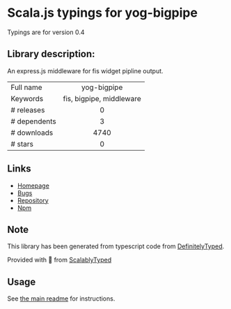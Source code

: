 
# Scala.js typings for yog-bigpipe

Typings are for version 0.4

## Library description:
An express.js middleware for fis widget pipline output.

|                    |                 |
| ------------------ | :-------------: |
| Full name          | yog-bigpipe |
| Keywords           | fis, bigpipe, middleware |
| # releases         | 0 |
| # dependents       | 3 |
| # downloads        | 4740 |
| # stars            | 0 |

## Links
- [Homepage](https://github.com/fex-team/yog-bigpipe)
- [Bugs](https://github.com/fex-team/yog-bigpipe/issues)
- [Repository](https://github.com/fex-team/yog-bigpipe)
- [Npm](https://www.npmjs.com/package/yog-bigpipe)
    


## Note
This library has been generated from typescript code from [DefinitelyTyped](https://definitelytyped.org).

Provided with :purple_heart: from [ScalablyTyped](https://github.com/oyvindberg/ScalablyTyped)

## Usage
See [the main readme](../../readme.md) for instructions.


